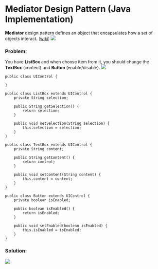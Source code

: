 # Mediator Design Pattern (Java Implementation)

**Mediator** design pattern defines an object that encapsulates how a set of objects interact. ([wiki](https://en.wikipedia.org/wiki/Mediator_pattern))
![](https://github.com/shamy1st/design-pattern-mediator-java/blob/main/mediator-uml.png)
### Problem: 
You have **ListBox** and when choose item from it, you should change the **TextBox** (content) and **Button** (enable/disable).
![](https://github.com/shamy1st/design-pattern-mediator-java/blob/main/mediator-problem-uml.png)

    public class UIControl {

    }

    public class ListBox extends UIControl {
        private String selection;
        
        public String getSelection() {
            return selection;
        }
        
        public void setSelection(String selection) {
            this.selection = selection;
        }
    }

    public class TextBox extends UIControl {
        private String content;
        
        public String getContent() {
            return content;
        }

        public void setContent(String content) {
            this.content = content;
        }
    }

    public class Button extends UIControl {
        private boolean isEnabled;
        
        public boolean isEnabled() {
            return isEnabled;
        }
        
        public void setEnabled(boolean isEnabled) {
            this.isEnabled = isEnabled;
        }
    }
### Solution:
![](https://github.com/shamy1st/design-pattern-mediator-java/blob/main/mediator-solution-uml.png)
